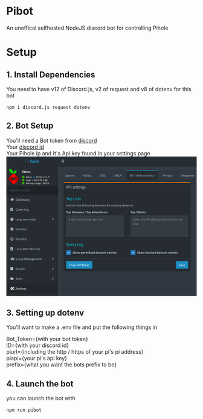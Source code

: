 # Pibot
An unoffical selfhosted NodeJS discord bot for controlling Pihole    

# Setup

## 1. Install Dependencies  
You need to have v12 of Discord.js, v2 of request and v8 of dotenv for this bot
```
npm i discord.js request dotenv
```
## 2. Bot Setup
You'll need a Bot token from [discord](https://discord.com/developers/applications)     
Your [discord id](https://support.discord.com/hc/en-us/articles/206346498-Where-can-I-find-my-User-Server-Message-ID-#:~:text=On%20Android%20press%20and%20hold,name%20and%20select%20Copy%20ID.)       
Your Pihole ip and It's Api key found in your settings page     
![Settings](https://raw.githubusercontent.com/Joshua-Noakes1/Lake-CDN/master/CDN/Other%20Repos/Pibot/Images/pihole-setting.png)    

## 3. Setting up dotenv   
You'll want to make a .env file and put the following things in    

Bot_Token={with your bot token}    
ID={with your discord id}     
piurl={including the http / https of your pi's pi address}    
piapi={your pi's api key}   
prefix={what you want the bots prefix to be}   
   
## 4. Launch the bot 

you can launch the bot with 
```
npm run pibot
```
